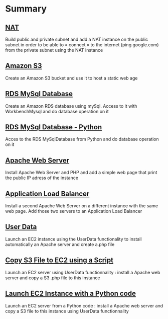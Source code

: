 # Summary

## [NAT](NAT/Readme.md)

Build public and private subnet and add a NAT instance on the public
subnet in order to be able to « connect » to the internet (ping
google.com) from the private subnet using the NAT instance

## [Amazon S3](Amazon%20S3/Readme.md)

Create an Amazon S3 bucket and use it to host a static web age

## [RDS MySql Database](RDSmySQLDatabase/Readme.md)

Create an Amazon RDS database using mySql. Access to it with
WorkbenchMysql and do database operation on it

## [RDS MySql Database - Python](RDSmySqlWithPython/Readme.md)

Acces to the RDS MySqlDatabase from Python and do database operation on
it

## [Apache Web Server](ApacheWebServer/Readme.md)

Install Apache Web Server and PHP and add a simple web page that print the public IP adress of the instance

## [Application Load Balancer](ApplicationLoadBalancerALB/Readme.md)

Install a second Apache Web Server on a different instance with the same web page. Add those two servers to an Application Load Balancer

## [User Data](UserData/Readme.md)

Launch an EC2 instance using the UserData functionality to install automatically an Apache server and create a.php file

## [Copy S3 File to EC2 using a  Script](CopyS3FileToEC2Script/Readme.md)

Launch an EC2 server using UserData functionnality : install a Apache web server and copy a S3 .php file to this instance 

## [Launch EC2 Instance with a Python code](LaunchEC2withPython/Readme.md)

Launch an EC2 server from a Python code : install a Apache web server and copy a S3 file to this instance using UserData functionnality
